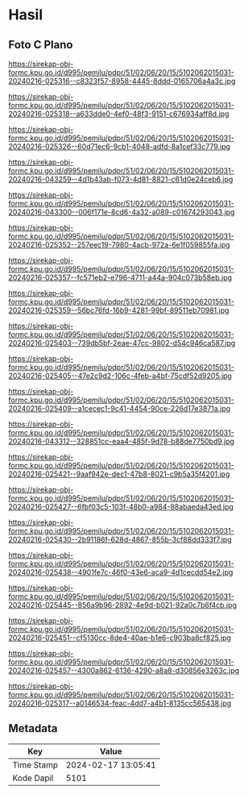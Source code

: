 # Hasil

## Foto C Plano

https://sirekap-obj-formc.kpu.go.id/d995/pemilu/pdpr/51/02/06/20/15/5102062015031-20240216-025316--c8323f57-8958-4445-8ddd-0165706a4a3c.jpg

https://sirekap-obj-formc.kpu.go.id/d995/pemilu/pdpr/51/02/06/20/15/5102062015031-20240216-025318--a633dde0-4ef0-48f3-9151-c676934aff8d.jpg

https://sirekap-obj-formc.kpu.go.id/d995/pemilu/pdpr/51/02/06/20/15/5102062015031-20240216-025326--60d71ec6-9cb1-4048-adfd-8a1cef33c779.jpg

https://sirekap-obj-formc.kpu.go.id/d995/pemilu/pdpr/51/02/06/20/15/5102062015031-20240216-043259--4d1b43ab-f073-4d81-8821-c61d0e24ceb6.jpg

https://sirekap-obj-formc.kpu.go.id/d995/pemilu/pdpr/51/02/06/20/15/5102062015031-20240216-043300--006f171e-8cd6-4a32-a089-c01674293043.jpg

https://sirekap-obj-formc.kpu.go.id/d995/pemilu/pdpr/51/02/06/20/15/5102062015031-20240216-025352--257eec19-7980-4acb-972a-6e1f059855fa.jpg

https://sirekap-obj-formc.kpu.go.id/d995/pemilu/pdpr/51/02/06/20/15/5102062015031-20240216-025357--fc571eb2-e796-4711-a44a-904c073b58eb.jpg

https://sirekap-obj-formc.kpu.go.id/d995/pemilu/pdpr/51/02/06/20/15/5102062015031-20240216-025359--56bc76fd-16b9-4281-99bf-89511eb70981.jpg

https://sirekap-obj-formc.kpu.go.id/d995/pemilu/pdpr/51/02/06/20/15/5102062015031-20240216-025403--739db5bf-2eae-47cc-9802-d54c946ca587.jpg

https://sirekap-obj-formc.kpu.go.id/d995/pemilu/pdpr/51/02/06/20/15/5102062015031-20240216-025405--47e2c9d2-106c-4feb-a4bf-75cdf52d9205.jpg

https://sirekap-obj-formc.kpu.go.id/d995/pemilu/pdpr/51/02/06/20/15/5102062015031-20240216-025409--a1cecec1-9c41-4454-90ce-226d17e3871a.jpg

https://sirekap-obj-formc.kpu.go.id/d995/pemilu/pdpr/51/02/06/20/15/5102062015031-20240216-043312--328851cc-eaa4-485f-9d78-b88de7750bd9.jpg

https://sirekap-obj-formc.kpu.go.id/d995/pemilu/pdpr/51/02/06/20/15/5102062015031-20240216-025421--9aaf942e-dec1-47b8-8021-c9b5a35f4201.jpg

https://sirekap-obj-formc.kpu.go.id/d995/pemilu/pdpr/51/02/06/20/15/5102062015031-20240216-025427--6fbf03c5-103f-48b0-a984-88abaeda43ed.jpg

https://sirekap-obj-formc.kpu.go.id/d995/pemilu/pdpr/51/02/06/20/15/5102062015031-20240216-025430--2b91186f-628d-4867-855b-3cf88dd333f7.jpg

https://sirekap-obj-formc.kpu.go.id/d995/pemilu/pdpr/51/02/06/20/15/5102062015031-20240216-025438--4901fe7c-46f0-43e6-aca9-4d1cecdd54e2.jpg

https://sirekap-obj-formc.kpu.go.id/d995/pemilu/pdpr/51/02/06/20/15/5102062015031-20240216-025445--856a9b96-2892-4e9d-b021-92a0c7b6f4cb.jpg

https://sirekap-obj-formc.kpu.go.id/d995/pemilu/pdpr/51/02/06/20/15/5102062015031-20240216-025451--cf5130cc-8de4-40ae-b1e6-c903ba8cf825.jpg

https://sirekap-obj-formc.kpu.go.id/d995/pemilu/pdpr/51/02/06/20/15/5102062015031-20240216-025457--4300a862-6136-4290-a8a8-d30856e3263c.jpg

https://sirekap-obj-formc.kpu.go.id/d995/pemilu/pdpr/51/02/06/20/15/5102062015031-20240216-025317--a0146534-feac-4dd7-a4b1-8135cc565438.jpg


## Metadata

| Key        | Value               |
| ---------- | ------------------- |
| Time Stamp | 2024-02-17 13:05:41 |
| Kode Dapil | 5101                |



